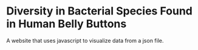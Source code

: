 # Diversity in Bacterial Species Found in Human Belly Buttons
A website that uses javascript to visualize data from a json file.
